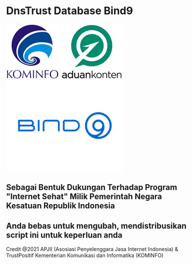 # DnsTrust Database Bind9

![Kominfo](/kominfo_.png) ![Aduan Content](/aduan_content.png) ![Bind9](/Bind_9_ISC.png)

## Sebagai Bentuk Dukungan Terhadap Program "Internet Sehat" Milik Pemerintah Negara Kesatuan Republik Indonesia


## Anda bebas untuk mengubah, mendistribusikan script ini untuk keperluan anda

Credit @2021 APJII (Asosiasi Penyelenggara Jasa Internet Indonesia) & TrustPositif Kementerian Komunikasi dan Informatika (KOMINFO)
